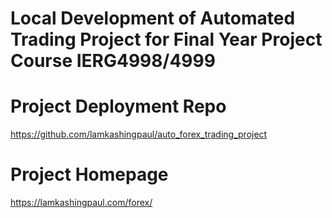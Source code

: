 # Local Development of Automated Trading Project for Final Year Project Course IERG4998/4999

# Project Deployment Repo
https://github.com/lamkashingpaul/auto_forex_trading_project

# Project Homepage

https://lamkashingpaul.com/forex/